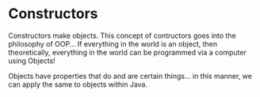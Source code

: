 # Constructors

Constructors make objects. This concept of contructors goes into the philosophy of OOP... If everything in the world is an object, then theoretically, everything in the world can be programmed via a computer using Objects!

Objects have properties that do and are certain things... in this manner, we can apply the same to objects within Java.